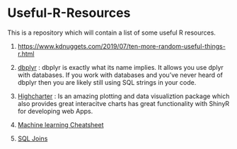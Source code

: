 # Useful-R-Resources
This is a repository which will contain a list of some useful R resources.

1. https://www.kdnuggets.com/2019/07/ten-more-random-useful-things-r.html

2. [dbplyr](https://dbplyr.tidyverse.org/articles/dbplyr.html?source=post_page---------------------------#getting-started)
: dbplyr is exactly what its name implies. It allows you use dplyr with databases. If you work with databases and you’ve never heard of dbplyr then you are likely still using SQL strings in your code.

3. [Highcharter](http://jkunst.com/highcharter/) : Is an amazing plotting and data visualiztion package which also provides great interacitve charts has great functionality with ShinyR for developing web Apps.  

4. [Machine learning Cheatsheet](https://github.com/soulmachine/machine-learning-cheat-sheet/raw/master/machine-learning-cheat-sheet.pdf)

5. [SQL Joins](https://www.w3schools.com/sql/sql_join.asp)
